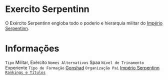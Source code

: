 <!-- TITLE: Exercito Serpentinn -->
<!-- SUBTITLE: Visão geral sobre Exercito Serpentinn -->

# Exercito Serpentinn
O Exército Serpentinn engloba todo o poderio e hierarquia militar do [Império Serpentinn](http://localhost/faccoes/nacoes/imperio-serpentinn#imperio-serpentinn).

# Informações
`Tipo` Militar, Exército
`Nomes Alternativos` Spaa
`Nível de Trinamento` Experiente 
`Tipo de Formação` [Gonshad](http://localhost/faccoes/nacoes/imperio-serpentinn/gonshad#gonshad)
`Organização Pai` [Império Serpentinn](http://localhost/faccoes/nacoes/imperio-serpentinn#imperio-serpentinn)
[`Rankings e Títulos`](http://localhost/rankings-e-titulos#exercito-serpentinn)

